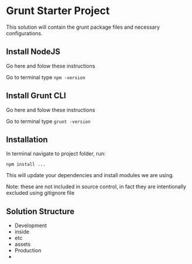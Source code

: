Grunt Starter Project
=========

This solution will contain the grunt package files and necessary configurations.

## Install NodeJS

Go here and folow these instructions

Go to terminal type `npm -version`

## Install Grunt CLI

Go here and folow these instructions

Go to terminal type `grunt -version`

## Installation    
  
  In terminal navigate to project folder, run:
  
`npm install ...`

This will update your dependencies and install modules we are using.

Note: these are not included in source control, in fact they are intentionally excluded using gitignore file



## Solution Structure

- Development 
 - inside
 - etc
 - assets
- Production
 - 
## 